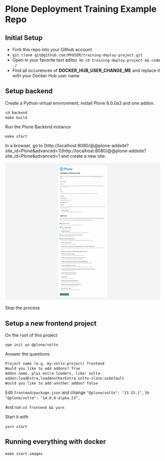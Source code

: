 # Plone Deployment Training Example Repo

## Initial Setup

* Fork this repo into your Github account
* `git clone git@github.com:MYUSER/training-deploy-project.git`
* Open in your favorite text editor. ie: `cd training-deploy-project && code ./`
* Find all occurences of **DOCKER_HUB_USER_CHANGE_ME** and replace it with your Docker Hub user name

## Setup backend

Create a Python virtual environment, install Plone 6.0.0a3 and one addon.

```shell
cd backend
make build
```

Run the Plone Backend instance
```shell
make start
```

In a browser, go to [http://localhost:8080/@@plone-addsite?site_id=Plone&advanced=1](http://localhost:8080/@@plone-addsite?site_id=Plone&advanced=1 and create a new site:

![Plone site creation](./docs/plone-setup.png "Plone site creation")

Stop the process

## Setup a new frontend project

On the root of this project

```shell
npm init yo @plone/volto
```

Answer the questions:
```
Project name (e.g. my-volto-project) frontend
Would you like to add addons? True
Addon name, plus extra loaders, like: volto-addon:loadExtra,loadAnotherExtra volto-slate:asDefault
Would you like to add another addon? false
```

Edit ```frontend/package.json``` and change ```"@plone/volto": "13.15.1",``` to ```"@plone/volto": "14.0.0-alpha.23",```

And run ```cd frontend && yarn```

Start it with

```yarn start```

## Running everything with docker

```shell
make start-images
```
